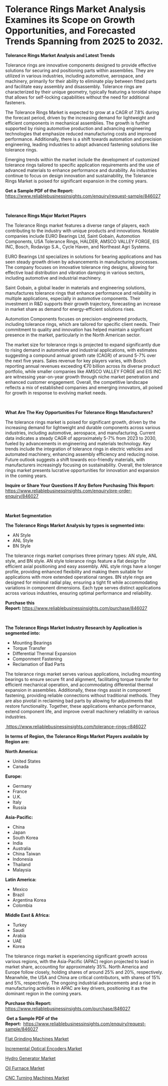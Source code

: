 <p><h1>Tolerance Rings Market Analysis Examines its Scope on Growth Opportunities, and Forecasted Trends Spanning from 2025 to 2032.</h1></p><p><strong>Tolerance Rings Market Analysis and Latest Trends</strong></p>
<p><p>Tolerance rings are innovative components designed to provide effective solutions for securing and positioning parts within assemblies. They are utilized in various industries, including automotive, aerospace, and machinery, primarily for their ability to eliminate play between fitted parts and facilitate easy assembly and disassembly. Tolerance rings are characterized by their unique geometry, typically featuring a toroidal shape that allows for self-locking capabilities without the need for additional fasteners.</p><p>The Tolerance Rings Market is expected to grow at a CAGR of 7.8% during the forecast period, driven by the increasing demand for lightweight and efficient components in mechanical assemblies. The growth is further supported by rising automotive production and advancing engineering technologies that emphasize reduced manufacturing costs and improved performance. Additionally, there is a shift towards automation and precision engineering, leading industries to adopt advanced fastening solutions like tolerance rings.</p><p>Emerging trends within the market include the development of customized tolerance rings tailored to specific application requirements and the use of advanced materials to enhance performance and durability. As industries continue to focus on design innovation and sustainability, the Tolerance Rings Market is poised for significant expansion in the coming years.</p></p>
<p><strong>Get a Sample PDF of the Report:&nbsp;</strong> <a href="https://www.reliablebusinessinsights.com/enquiry/request-sample/846027?utm_campaign=2738&utm_medium=2&utm_source=Github&utm_content=ia&utm_term=10042025&utm_id=tolerance-rings">https://www.reliablebusinessinsights.com/enquiry/request-sample/846027</a></p>
<p>&nbsp;</p>
<p><strong>Tolerance Rings Major Market Players</strong></p>
<p><p>The Tolerance Rings market features a diverse range of players, each contributing to the industry with unique products and innovations. Notable companies include EURO Bearings Ltd, Saint Gobain, Automotion Components, USA Tolerance Rings, HALDER, AMSCO VALLEY FORGE, EIS INC, Bosch, Rodavigo S.A., Cycle Haven, and Northeast Agri Systems. </p><p>EURO Bearings Ltd specializes in solutions for bearing applications and has seen steady growth driven by advancements in manufacturing processes. The company focuses on innovative tolerance ring designs, allowing for effective load distribution and vibration damping in various sectors, including automotive and industrial machinery.</p><p>Saint Gobain, a global leader in materials and engineering solutions, manufactures tolerance rings that enhance performance and reliability in multiple applications, especially in automotive components. Their investment in R&D supports their growth trajectory, forecasting an increase in market share as demand for energy-efficient solutions rises.</p><p>Automotion Components focuses on precision-engineered products, including tolerance rings, which are tailored for specific client needs. Their commitment to quality and innovation has helped maintain a significant presence in the market, particularly in the North American sector.</p><p>The market size for tolerance rings is projected to expand significantly due to rising demand in automotive and industrial applications, with estimates suggesting a compound annual growth rate (CAGR) of around 5-7% over the next five years. Sales revenue for key players varies, with Bosch reporting annual revenues exceeding €70 billion across its diverse product portfolio, while smaller companies like AMSCO VALLEY FORGE and EIS INC are witnessing year-on-year growth through niche market penetration and enhanced customer engagement. Overall, the competitive landscape reflects a mix of established companies and emerging innovators, all poised for growth in response to evolving market needs.</p></p>
<p>&nbsp;</p>
<p><strong>What Are The Key Opportunities For Tolerance Rings Manufacturers?</strong></p>
<p><p>The tolerance rings market is poised for significant growth, driven by the increasing demand for lightweight and durable components across various industries, including automotive, aerospace, and manufacturing. Current data indicates a steady CAGR of approximately 5-7% from 2023 to 2030, fueled by advancements in engineering and materials technology. Key trends include the integration of tolerance rings in electric vehicles and automated machinery, enhancing assembly efficiency and reducing noise. Future outlook suggests a shift towards eco-friendly materials, with manufacturers increasingly focusing on sustainability. Overall, the tolerance rings market presents lucrative opportunities for innovation and expansion in the coming years.</p></p>
<p><strong>Inquire or Share Your Questions If Any Before Purchasing This Report:</strong> <a href="https://www.reliablebusinessinsights.com/enquiry/pre-order-enquiry/846027?utm_campaign=2738&utm_medium=2&utm_source=Github&utm_content=ia&utm_term=10042025&utm_id=tolerance-rings">https://www.reliablebusinessinsights.com/enquiry/pre-order-enquiry/846027</a></p>
<p>&nbsp;</p>
<p><strong>Market Segmentation</strong></p>
<p><strong>The Tolerance Rings Market Analysis by types is segmented into:</strong></p>
<p><ul><li>AN Style</li><li>ANL Style</li><li>BN Style</li></ul></p>
<p><p>The tolerance rings market comprises three primary types: AN style, ANL style, and BN style. AN style tolerance rings feature a flat design for efficient axial positioning and easy assembly. ANL style rings have a longer profile, providing enhanced flexibility and making them suitable for applications with more extended operational ranges. BN style rings are designed for minimal radial play, ensuring a tight fit while accommodating variations in component dimensions. Each type serves distinct applications across various industries, ensuring optimal performance and reliability.</p></p>
<p><strong>Purchase this Report:&nbsp;</strong><a href="https://www.reliablebusinessinsights.com/purchase/846027?utm_campaign=2738&utm_medium=2&utm_source=Github&utm_content=ia&utm_term=10042025&utm_id=tolerance-rings">https://www.reliablebusinessinsights.com/purchase/846027</a></p>
<p>&nbsp;</p>
<p><strong>The Tolerance Rings Market Industry Research by Application is segmented into:</strong></p>
<p><ul><li>Mounting Bearings</li><li>Torque Transfer</li><li>Differential Thermal Expansion</li><li>Componment Fastening</li><li>Reclamation of Bad Parts</li></ul></p>
<p><p>The tolerance rings market serves various applications, including mounting bearings to ensure secure fit and alignment, facilitating torque transfer for efficient mechanical operation, and accommodating differential thermal expansion in assemblies. Additionally, these rings assist in component fastening, providing reliable connections without traditional methods. They are also pivotal in reclaiming bad parts by allowing for adjustments that restore functionality. Together, these applications enhance performance, extend component life, and improve overall machinery reliability in various industries.</p></p>
<p><a href="https://www.reliablebusinessinsights.com/tolerance-rings-r846027?utm_campaign=2738&utm_medium=2&utm_source=Github&utm_content=ia&utm_term=10042025&utm_id=tolerance-rings">&nbsp;https://www.reliablebusinessinsights.com/tolerance-rings-r846027</a></p>
<p><strong>In terms of Region, the Tolerance Rings Market Players available by Region are:</strong></p>
<p>
    <p> <strong> North America: </strong>
        <ul>
            <li>United States</li>
            <li>Canada</li>
        </ul>
        </p> 
    <p> <strong> Europe: </strong>
        <ul>
            <li>Germany</li>
            <li>France</li>
            <li>U.K.</li>
            <li>Italy</li>
            <li>Russia</li>
        </ul>
        </p> 
    <p> <strong> Asia-Pacific: </strong>
        <ul>
            <li>China</li>
            <li>Japan</li>
            <li>South Korea</li>
            <li>India</li>
            <li>Australia</li>
            <li>China Taiwan</li>
            <li>Indonesia</li>
            <li>Thailand</li>
            <li>Malaysia</li>
        </ul>
        </p> 
    <p> <strong> Latin America: </strong>
        <ul>
            <li>Mexico</li>
            <li>Brazil</li>
            <li>Argentina Korea</li>
            <li>Colombia</li>
        </ul>
        </p> 
    <p> <strong> Middle East & Africa: </strong>
        <ul>
            <li>Turkey</li>
            <li>Saudi</li>
            <li>Arabia</li>
            <li>UAE</li>
            <li>Korea</li>
        </ul>
    </p>
    </p>
<p><p>The tolerance rings market is experiencing significant growth across various regions, with the Asia-Pacific (APAC) region projected to lead in market share, accounting for approximately 35%. North America and Europe follow closely, holding shares of around 25% and 20%, respectively. Meanwhile, the USA and China are critical contributors, with shares of 15% and 5%, respectively. The ongoing industrial advancements and a rise in manufacturing activities in APAC are key drivers, positioning it as the dominant region in the coming years.</p></p>
<p><strong>Purchase this Report: </strong><a href="https://www.reliablebusinessinsights.com/purchase/846027?utm_campaign=2738&utm_medium=2&utm_source=Github&utm_content=ia&utm_term=10042025&utm_id=tolerance-rings">https://www.reliablebusinessinsights.com/purchase/846027</a></p>
<p>&nbsp;<strong>Get a Sample PDF of the Report:&nbsp;&nbsp;</strong><a href="https://www.reliablebusinessinsights.com/enquiry/request-sample/846027?utm_campaign=2738&utm_medium=2&utm_source=Github&utm_content=ia&utm_term=10042025&utm_id=tolerance-rings">https://www.reliablebusinessinsights.com/enquiry/request-sample/846027</a></p>
<p><strong></strong></p>
<p><p><a href="https://github.com/rosamariarocque98/Market-Research-Report-List-1/blob/main/flat-grinding-machines-market.md?utm_campaign=2738&utm_medium=2&utm_source=Github&utm_content=ia&utm_term=10042025&utm_id=tolerance-rings">Flat Grinding Machines Market</a></p><p><a href="https://github.com/dolorespeddico90/Market-Research-Report-List-1/blob/main/incremental-optical-encoders-market.md?utm_campaign=2738&utm_medium=2&utm_source=Github&utm_content=ia&utm_term=10042025&utm_id=tolerance-rings">Incremental Optical Encoders Market</a></p><p><a href="https://github.com/krinerstormy331/Market-Research-Report-List-1/blob/main/hydro-generator-market.md?utm_campaign=2738&utm_medium=2&utm_source=Github&utm_content=ia&utm_term=10042025&utm_id=tolerance-rings">Hydro Generator Market</a></p><p><a href="https://github.com/suleimannichelle7/Market-Research-Report-List-1/blob/main/oil-furnace-market.md?utm_campaign=2738&utm_medium=2&utm_source=Github&utm_content=ia&utm_term=10042025&utm_id=tolerance-rings">Oil Furnace Market</a></p><p><a href="https://github.com/MariaWashington76/Market-Research-Report-List-2/blob/main/cnc-turning-machines-market.md?utm_campaign=2738&utm_medium=2&utm_source=Github&utm_content=ia&utm_term=10042025&utm_id=tolerance-rings">CNC Turning Machines Market</a></p></p>